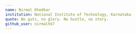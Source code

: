 ```yaml
---
name: Nirmal Khedkar
institution: National Institute of Technology, Karnataka
quote: No guts, no glory. No hustle, no story.
github_user: nirmalhk7
---
```

